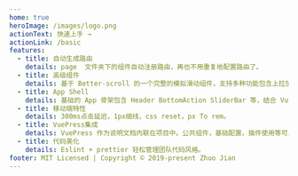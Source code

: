 ```yaml
---
home: true
heroImage: /images/logo.png
actionText: 快速上手 →
actionLink: /basic
features:
  - title: 自动生成路由
    details: page  文件夹下的组件自动注册路由，再也不用重复地配置路由了。
  - title: 高级组件
    details: 基于 Better-scroll 的一个完整的模拟滑动组件，支持多种功能包含上拉加载、下拉刷新等。
  - title: App Shell
    details: 基础的 App 骨架包含 Header BottomAction SliderBar 等，结合 Vuex 和 EventHub 管理应用状态。
  - title: 移动端特性
    details: 300ms点击延迟，1px细线，css reset，px To rem。
  - title: VuePress集成
    details: VuePress 作为说明文档内联在项目中。公共组件，基础配置，插件使用等可以在这里留存记录，方便任务交接。
  - title: 代码美化
    details: Eslint + prettier 轻松管理团队代码风格。
footer: MIT Licensed | Copyright © 2019-present Zhuo Jian
---
```

